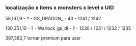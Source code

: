 ### localização x itens x monsters x level x UID

58,167,9 - ? - GS_DRAGON_ - 40 - 1241 / 1242

130,351,10 - ? - Warlock_gs_dl - ? - 1230 / 1231 / 1232 / 1235

387,382,7 tornar premium para usar  

